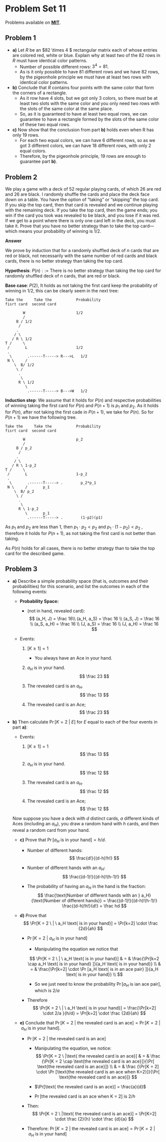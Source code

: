 # Problem Set 11

Problems available on [**MIT**](https://openlearninglibrary.mit.edu/assets/courseware/v1/f4cfe6d1fc5ecb85ed910ef57773ce94/asset-v1:OCW+6.042J+2T2019+type@asset+block/MIT6_042JS15_ps11.pdf).

## Problem 1

* **a)** Let $R$ be an $82 \times  4 $ rectangular matrix each of whose entries are colored red, white or blue. Explain why at least two of the 82 rows in $R$ must have identical color patterns. 
  * Number of possible different rows: $3^4 = 81$.
  * As is it only possible to have 81 different rows and we have 82 rows, by the pigeonhole principle we must have at least two rows with identical color patterns.
* **b)** Conclude that $R$ contains four points with the same color that form the corners of a rectangle. 
  * As it row have 4 slots, but we got only 3 colors, so there must be at least two slots with the same color and you only need two rows with the slots of the same color at the same place.
  * So, as it is guaranteed to have at least two equal rows, we can guarantee to have a rectangle formed by the slots of the same color of these two equal rows.
* **c)** Now show that the conclusion from part **b)** holds even when R has only 19 rows. 
  * For each two equal colors, we can have 6 different rows, so as we got 3 different colors, we can have 18 different rows, with only 2 equal colors.
  * Therefore, by the pigeonhole principle, 19 rows are enough to guarantee part **b)**.

## Problem 2

We play a game with a deck of 52 regular playing cards, of which 26 are red and 26 are black. I randomly shuffle the cards and place the deck face down on a table. You have the option of “taking” or “skipping” the top card. If you skip the top card, then that card is revealed and we continue playing with the remaining deck. If you take the top card, then the game ends; you win if the card you took was revealed to be black, and you lose if it was red. If we get to a point where there is only one card left in the deck, you must take it. Prove that you have no better strategy than to take the top card—which means your probability of winning is 1/2. 

**Answer**

We prove by induction that for a randomly shuffled deck of $n$ cards that are red or black, not necessarily with the same number of red cards and black cards, there is no better strategy than taking the top card. 

**Hypothesis**: $P(n) ::=$ There is no better strategy than taking the top card for randomly shuffled deck of $n$ cards, that are red or black.

**Base case**: $P(2)$, It holds as not taking the first card keep the probability of winning in 1/2, this can be clearly seem in the next tree:

```
Take the     Take the 			Probability
fisrt card  second card

		W						1/2	
        /
     B / 1/2   
      /
     .
    / \
   / R \ 1/2 
T /	    \
 /       L						1/2
 .
  \       .------T-----> R--->L   1/2
 N \     /
    \  B/ 1/2
     \ /
      .
       \
      R \ 1/2
         \
          .------T-----> B--->W   1/2
```

**Induction step**: We assume that it holds for $P(n)$ and respective probabilities of winning taking the first card for $P(n)$ and $P(n+1)$ is $p_1$ and  $p_2$. As it holds for $P(n)$, after not taking the first cade in $P(n+1)$, we take for $P(n)$. So for $P(n+1)$ we have the following tree.

```
Take the     Take the 			Probability
fisrt card  second card

		W						p_2	
        /
     B / p_2   
      /
     .
    / \
   / R \ 1-p_2 
T /	    \
 /       L						1-p_2
 .
  \       .------T-----> .        p_2*p_1
 N \     /       p_1
    \  B/ p_2
     \ /
      .
       \
      R \ 1-p_2
         \       p_1
          .------T-----> .        (1-p2)(p1)  
```

As $p_1$ and $p_2$ are less than 1, then $p_1 \cdot p_2 < p_2$  and $p_1 \cdot (1-p_2) < p_2$ , therefore it holds for $P(n+1)$, as not taking the first card is not better than taking.

As $P(n)$ holds for all cases, there is no better strategy than to take the top card for the described game.

## Problem 3

* **a)** Describe a simple probability space (that is, outcomes and their probabilities) for this scenario, and list the outcomes in each of the following events: 

  * **Probability Space:**

    * (not in hand, revealed card):
      $$
      (a_H, J) = \frac 16\\
      (a_H, a_S) = \frac 16 \\
      (a_S, J) = \frac 16 \\
      (a_S, a_H) = \frac 16 \\
      (J, a_S) = \frac 16 \\
      (J, a_H) = \frac 16
      $$

  * Events:

    1. $[K \geq 1] = 1$

       * You always have an Ace in your hand.

    2. $a_H$ is in your hand.
       $$
       \frac 23
       $$
       

    3. The revealed card is an $a_H$.
       $$
       \frac 13
       $$
       

    4. The revealed card is an Ace;
       $$
       \frac 23
       $$
       

* **b)** Then calculate $\Pr[K=2 \ | \ E ]$ for $E$ equal to each of the four events in part **a)**:

  * Events:

    1. $[K \geq 1] = 1$
       $$
       \frac 13
       $$

    2. $a_H$ is in your hand.
       $$
       \frac 12
       $$
       

    3. The revealed card is an $a_H$.
       $$
       \frac 12
       $$
       

    4. The revealed card is an Ace;
       $$
       \frac 12
       $$
       

  Now suppose you have a deck with $d$ distinct cards, $a$ different kinds of Aces (including an $a_H$), you draw a random hand with $h$ cards, and then reveal a random card from your hand. 

  * **c)** Prove that $\Pr[a_H \text{ is in your hand}] = h/d$.

    * Number of different hands:
      $$
      \frac{d!}{(d-h)!h!}
      $$

    * Number of different hands with an $a_H$:
      $$
      \frac{(d-1)!}{(d-h)!(h-1)!}
      $$
      

    * The probability of having an $a_H$ in the hand is the fraction:
      $$
      \frac{\text{Number of different hands with an } a_H}{\text{Number of different hands}} = \frac{(d-1)!}{(d-h)!(h-1)!} \frac{(d-h)!h!}{d!} = \frac hd
      $$
      

  * **d)** Prove that
    $$
    \Pr[K = 2 \ | \ a_H \text{ is in your hand}] = \Pr[k=2] \cdot \frac {2d}{ah}
    $$
    

    * $\Pr[K = 2 \ | \ a_H \text{ is in your hand}]$

      * Manipulating the equation we notice that

      $$
      \Pr[K = 2 \ | \ a_H \text{ is in your hand}] & = &  \frac{\Pr[k=2 \cap a_H \text{ is in your hand} ]}{a_H \text{ is in your hand}} \\
      & = & \frac{\Pr[k=2] \cdot \Pr [a_H \text{ is in an ace pair} ]}{a_H \text{ is in your hand}}  \\
      $$

      * So we just need to know the probability $\Pr [a_H \text{ is ian ace pair} ]$, which is $2/a$

    * Therefore
      $$
      \Pr[K = 2 \ | \ a_H \text{ is in your hand}] = \frac{\Pr[k=2] \cdot 2/a }{h/d} = \Pr[k=2] \cdot \frac {2d}{ah}
      $$
      

  * **e)** Conclude that $\Pr[K = 2 \ |\text{ the revealed card is an ace}] = \Pr[K = 2 \ | \ a_H \text{ is in your hand}]$.

    * $\Pr[K = 2 \ |\text{ the revealed card is an ace}]$

      * Manipulating the equation, we notice:
        $$
        \Pr[K = 2 \ |\text{ the revealed card is an ace}] & = & \frac {\Pr[K = 2 \cap \text{the revealed card is an ace}]}{\Pr[ \text{the revealed card is an ace}]} \\
        & = & \frac {\Pr[K = 2] \cdot \Pr [\text{the revealed card is an ace when K=2}]}{\Pr[ \text{the revealed card is an ace}]}
        $$
        

      * $\Pr[\text{ the revealed card is an ace}] = \frac{a}{d}$

      * $\Pr[\text{the revealed card is an ace when K = 2}]$ is $2/h$

    * Then:
      $$
      \Pr[K = 2 \ |\text{ the revealed card is an ace}] = \Pr[K=2] \cdot \frac {2}{h} \cdot \frac {d}{a}
      $$

    * Therefore: $\Pr[K = 2 \ |\text{ the revealed card is an ace}] = \Pr[K = 2 \ | \ a_H \text{ is in your hand}]$
